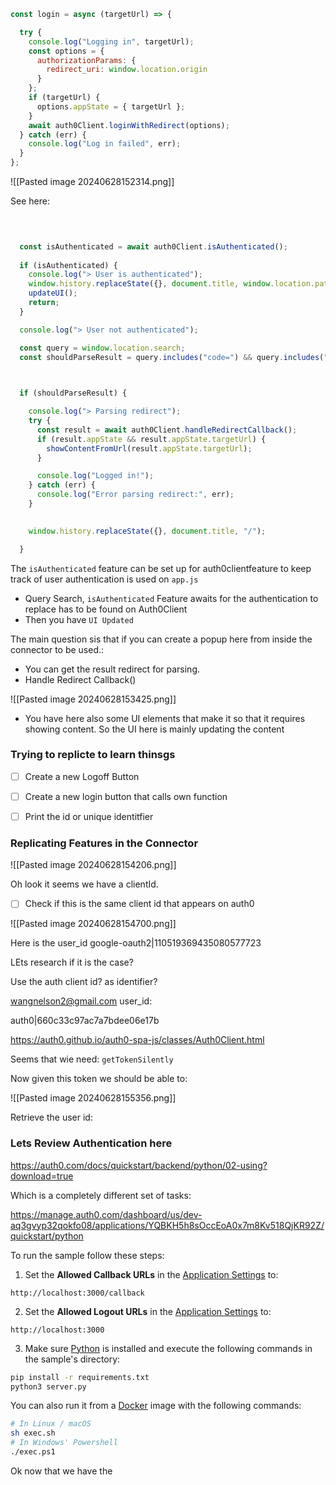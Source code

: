 



```js
const login = async (targetUrl) => {

  try {
    console.log("Logging in", targetUrl); 
    const options = {
      authorizationParams: {
        redirect_uri: window.location.origin
      }
    };
    if (targetUrl) {
      options.appState = { targetUrl };
    }
    await auth0Client.loginWithRedirect(options);
  } catch (err) {
    console.log("Log in failed", err);
  }
};
```




![[Pasted image 20240628152314.png]]



See here:

```js
  
  

  const isAuthenticated = await auth0Client.isAuthenticated();
  
  if (isAuthenticated) {
    console.log("> User is authenticated");
    window.history.replaceState({}, document.title, window.location.pathname);
    updateUI();
    return;
  }

  console.log("> User not authenticated");

  const query = window.location.search;
  const shouldParseResult = query.includes("code=") && query.includes("state=");

  

  if (shouldParseResult) {

    console.log("> Parsing redirect");
    try {
      const result = await auth0Client.handleRedirectCallback();
      if (result.appState && result.appState.targetUrl) {
        showContentFromUrl(result.appState.targetUrl);
      }

      console.log("Logged in!");
    } catch (err) {
      console.log("Error parsing redirect:", err);
    }
  

    window.history.replaceState({}, document.title, "/");

  }

```


The `isAuthenticated` feature can be set up for auth0clientfeature to keep track of user authentication is used on `app.js`

- Query Search,   `isAuthenticated` Feature awaits for the authentication to replace has to be found on Auth0Client
- Then you have `UI Updated`  

The main question sis that if you can create a popup here from inside the connector to be used.:

- You can get the result redirect for parsing.
- Handle Redirect Callback()

![[Pasted image 20240628153425.png]]

- You have here also some UI elements that make it so that it requires showing content. So the UI here is mainly updating the content
### Trying to replicte to learn thinsgs


- [ ] Create a new Logoff Button
- [ ] Create a new login button that calls own function
- [ ] Print the id or unique identitfier


### Replicating Features in the Connector 



![[Pasted image 20240628154206.png]]

Oh look it seems we have a clientId.

- [ ] Check if this is the same client id that appears on auth0

![[Pasted image 20240628154700.png]]

Here is the user_id google-oauth2|110519369435080577723

LEts research if it is the case?

Use the auth client id? as identifier?


wangnelson2@gmail.com
user_id:

auth0|660c33c97ac7a7bdee06e17b


https://auth0.github.io/auth0-spa-js/classes/Auth0Client.html


Seems that wie need: `getTokenSilently`


Now given this token we should be able to:

![[Pasted image 20240628155356.png]]

Retrieve the user id:

### Lets Review Authentication here

https://auth0.com/docs/quickstart/backend/python/02-using?download=true

Which is a completely different set of tasks:

https://manage.auth0.com/dashboard/us/dev-aq3gvyp32qokfo08/applications/YQBKH5h8sOccEoA0x7m8Kv518QjKR92Z/quickstart/python




To run the sample follow these steps:

1. Set the **Allowed Callback URLs** in the [Application Settings](https://manage.auth0.com/#/applications/YQBKH5h8sOccEoA0x7m8Kv518QjKR92Z/settings) to:

```text
http://localhost:3000/callback
```

2. Set the **Allowed Logout URLs** in the [Application Settings](https://manage.auth0.com/#/applications/YQBKH5h8sOccEoA0x7m8Kv518QjKR92Z/settings) to:

```text
http://localhost:3000
```

3. Make sure [Python](https://www.python.org/downloads/) is installed and execute the following commands in the sample's directory:

```bash
pip install -r requirements.txt
python3 server.py
```

You can also run it from a [Docker](https://www.docker.com/) image with the following commands:

```bash
# In Linux / macOS
sh exec.sh
# In Windows' Powershell
./exec.ps1
```

Ok now that we have the 